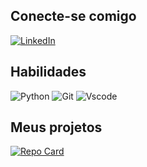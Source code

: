 

## Conecte-se comigo
[![LinkedIn](https://img.shields.io/badge/LinkedIn-0077B5?style=for-the-badge&logo=linkedin&logoColor=white)](https://www.linkedin.com/in/camila-santiago-827b91260/)

## Habilidades
![Python](https://img.shields.io/badge/python-3670A0?style=for-the-badge&logo=python&logoColor=ffdd54)
 ![Git](https://img.shields.io/badge/GIT-E44C30?style=for-the-badge&logo=git&logoColor=white) ![Vscode](https://img.shields.io/badge/Vscode-007ACC?style=for-the-badge&logo=visual-studio-code&logoColor=white)


## Meus projetos 

[![Repo Card](https://github-readme-stats.vercel.app/api/pin/?username=CamilaFreitasX&repo=dio-lab-open-source&bg_color=000000&border_color=30A3DC&show_icons=true&icon_color=30A3DC&title_color=E94D5F&text_color=FFFFFF)](https://github.com/CamilaFreitasX/dio-lab-open-source)
